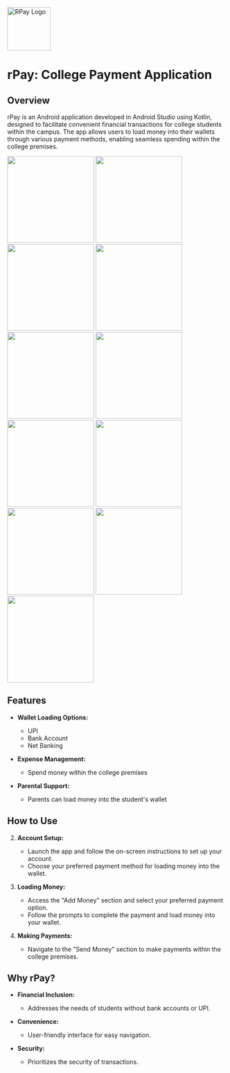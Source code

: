 <a href="https://postimg.cc/svDdccYJ">
  <img src="https://i.postimg.cc/Fs0rhC1w/ic-launcher-playstore.png" alt="RPay Logo" width="100"/>
</a>

# rPay: College Payment Application

## Overview

rPay is an Android application developed in Android Studio using Kotlin, designed to facilitate convenient financial transactions for college students within the campus. The app allows users to load money into their wallets through various payment methods, enabling seamless spending within the college premises.

<p align="left">
  <img src="https://i.postimg.cc/FF65dMY7/Screenshot-2023-12-31-215431.png" width="200" />
  <img src="https://i.postimg.cc/6QtDxwm1/Screenshot-2023-12-31-220833.png" width="200" />
  
  <img src="https://i.postimg.cc/wTSpPCzS/Screenshot-2023-12-31-221147.png" width="200"/>

  <img src="https://i.postimg.cc/T1pzN94d/Screenshot-2023-12-31-220603.png" width="200" />
  
  <img src="https://i.postimg.cc/L6ZdzxPv/Screenshot-2023-12-31-215940.png" width="200" />
  <img src="https://i.postimg.cc/VNwcsXdg/Screenshot-2023-12-31-221942.png" width="200"/>
  
  <img src="https://i.postimg.cc/x1rwgLyQ/Screenshot-2023-12-31-220725.png" width="200" />
  
  
  <img src="https://i.postimg.cc/7Z0kyKYb/Screenshot-2023-12-31-221428.png" width="200"/>
  
  <img src="https://i.postimg.cc/MGYJnXBS/Screenshot-2023-12-31-221555.png" width="200"/>
  
  <img src="https://i.postimg.cc/j2mGp7pz/Screenshot-2023-12-31-221820.png" width="200"/>
  
  
  <img src="https://i.postimg.cc/NMJhxVbC/Screenshot-2023-12-31-222012.png" width="200"/>

</p>

## Features

- **Wallet Loading Options:**
  - UPI
  - Bank Account
  - Net Banking

- **Expense Management:**
  - Spend money within the college premises

- **Parental Support:**
  - Parents can load money into the student's wallet

## How to Use

2. **Account Setup:**
   - Launch the app and follow the on-screen instructions to set up your account.
   - Choose your preferred payment method for loading money into the wallet.

3. **Loading Money:**
   - Access the "Add Money" section and select your preferred payment option.
   - Follow the prompts to complete the payment and load money into your wallet.

4. **Making Payments:**
   - Navigate to the "Send Money" section to make payments within the college premises.

## Why rPay?

- **Financial Inclusion:**
  - Addresses the needs of students without bank accounts or UPI.

- **Convenience:**
  - User-friendly interface for easy navigation.

- **Security:**
  - Prioritizes the security of transactions.
